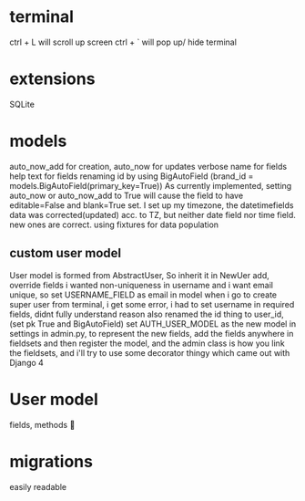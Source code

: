 # terminal
<btn>ctrl</btn> + <btn>L</btn> will scroll up screen
ctrl + ` will pop up/ hide terminal

# extensions
SQLite

# models
auto_now_add for creation, auto_now for updates
verbose name for fields
help text for fields
renaming id by using BigAutoField (brand_id = models.BigAutoField(primary_key=True))
As currently implemented, setting auto_now or auto_now_add to True will cause the field to have editable=False and blank=True set.
I set up my timezone, the datetimefields data was corrected(updated) acc. to TZ, but neither date field nor time field. new ones are correct.
using fixtures for data population

## custom user model
User model is formed from AbstractUser, So inherit it in NewUer
add, override fields
i wanted non-uniqueness in username and i want email unique, so set USERNAME_FIELD as email in model
when i go to create super user from terminal, i get some error, i had to set username in required fields, didnt fully understand reason
also renamed the id thing to user_id,(set pk True and BigAutoField)
set AUTH_USER_MODEL as the new model in settings
in admin.py, to represent the new fields, add the fields anywhere in fieldsets and then register the model, and the admin class is how you link the fieldsets, and i'll try to use some decorator thingy which came out with Django 4

# User model
fields, methods 🤯

# migrations
easily readable
